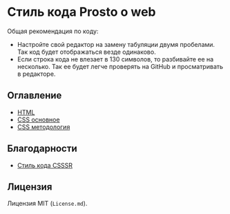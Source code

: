 # Стиль кода Prosto o web

Общая рекомендация по коду:

- Настройте свой редактор на замену табуляции двумя пробелами. Так код будет 
  отображаться везде одинаково.
- Если строка кода не влезает в 130 символов, то разбивайте ее на несколько.
  Так ее будет легче проверять на GitHub и просматривать в редакторе.

## Оглавление

- [HTML](./HTML.md)
- [CSS основное](./CSS.md)
- [CSS методология](./Metodology.md)

## Благодарности

* [Стиль кода CSSSR](https://github.com/CSSSR/sputnik)

## Лицензия

Лицензия MIT (`License.md`).

